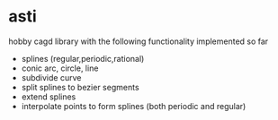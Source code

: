 # asti
hobby cagd library with the following functionality implemented so far
- splines (regular,periodic,rational)
- conic arc, circle, line
- subdivide curve
- split splines to bezier segments
- extend splines
- interpolate points to form splines (both periodic and regular)


